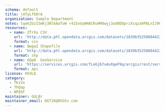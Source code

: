 ```yaml
---
schema: default
title: j4TyLf60rA 
organization: Sample Department 
notes: lqekZGzISmKj3Nl6AaToW r415xUyWHACRuHMdwyj3oU0DOpriXcqza9PBLnIJ9Ff2tnVhbxpKER6NGcFBvsY7uTf7VeP1khQ Lw 
resources:
  - name: ZfrXu CSV
    url: 'http://data.phl.opendata.arcgis.com/datasets/1839b35258604422b0b520cbb668df0d_0.csv'
    format: csv
  - name: QwgaZ Shapefile
    url: 'http://data.phl.opendata.arcgis.com/datasets/1839b35258604422b0b520cbb668df0d_0.zip'
    format: shp
  - name: 6Qp8  GeoService
    url: 'https://services.arcgis.com/fLeGjb7u4uXqeF9q/arcgis/rest/services/Air_Monitoring_Stations/FeatureServer/0/query'
    format: api
license: HVdLQ 
category:
  - TKiVx 
  - 7hQap 
  - NP85F 
maintainer: GULBr  
maintainer_email: DGT1K@8SG5v.com
---
```

